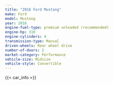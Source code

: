 ```yaml
---
title: "2016 Ford Mustang"
make: Ford
model: Mustang
year: 2016
engine-fuel-type: premium unleaded (recommended)
engine-hp: 310
engine-cylinders: 4
transmission-type: Manual
driven-wheels: Rear wheel drive
number-of-doors: 2
market-category: Performance
vehicle-size: Midsize
vehicle-style: Convertible
---
```


{{< car_info >}}
